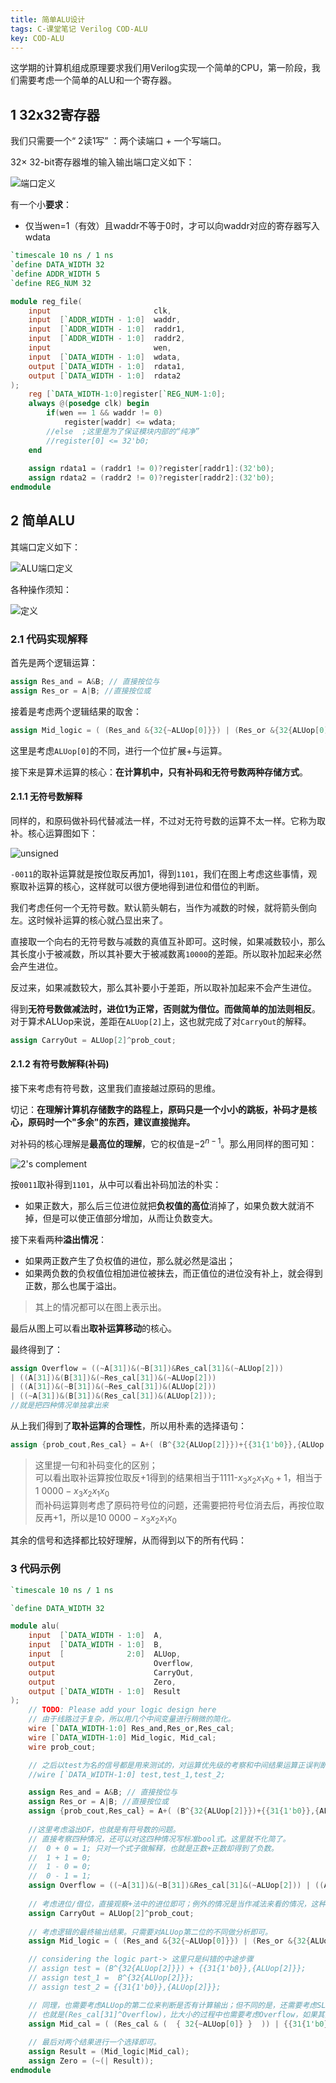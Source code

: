 ```yaml
---
title: 简单ALU设计
tags: C-课堂笔记 Verilog COD-ALU
key: COD-ALU
---
```


这学期的计算机组成原理要求我们用Verilog实现一个简单的CPU，第一阶段，我们需要考虑一个简单的ALU和一个寄存器。

<!--more-->
<!-- {% raw %} -->
## 1 32x32寄存器

我们只需要一个“ 2读1写” ：两个读端口 + 一个写端口。

32× 32-bit寄存器堆的输入输出端口定义如下：

![端口定义](https://raw.githubusercontent.com/Richard-dick/richard-dick.github.io/main/_posts/inc/ALU1.png)

有一个小**要求**：

- 仅当wen=1（有效）且waddr不等于0时，才可以向waddr对应的寄存器写入wdata

```verilog
`timescale 10 ns / 1 ns
`define DATA_WIDTH 32
`define ADDR_WIDTH 5
`define REG_NUM 32

module reg_file(
	input                       clk,
	input  [`ADDR_WIDTH - 1:0]  waddr,
	input  [`ADDR_WIDTH - 1:0]  raddr1,
	input  [`ADDR_WIDTH - 1:0]  raddr2,
	input                       wen,
	input  [`DATA_WIDTH - 1:0]  wdata,
	output [`DATA_WIDTH - 1:0]  rdata1,
	output [`DATA_WIDTH - 1:0]  rdata2
);
	reg [`DATA_WIDTH-1:0]register[`REG_NUM-1:0];
	always @(posedge clk) begin
		if(wen == 1 && waddr != 0)
			register[waddr] <= wdata;
		//else  ;这里是为了保证模块内部的“纯净”
		//register[0] <= 32'b0;
	end
	
	assign rdata1 = (raddr1 != 0)?register[raddr1]:(32'b0);
	assign rdata2 = (raddr2 != 0)?register[raddr2]:(32'b0);
endmodule
```

## 2 简单ALU

其端口定义如下：

![ALU端口定义](https://raw.githubusercontent.com/Richard-dick/richard-dick.github.io/main/_posts/inc/ALU2.png)

各种操作须知：

![定义](https://raw.githubusercontent.com/Richard-dick/richard-dick.github.io/main/_posts/inc/ALU3.png)

### 2.1 代码实现解释

首先是两个逻辑运算：

```verilog
assign Res_and = A&B; // 直接按位与
assign Res_or = A|B; //直接按位或
```

接着是考虑两个逻辑结果的取舍：

```verilog
assign Mid_logic = ( (Res_and &{32{~ALUop[0]}}) | (Res_or &{32{ALUop[0]}}) )&{32{~ALUop[1]}};
```

这里是考虑`ALUop[0]`的不同，进行一个位扩展+与运算。

接下来是算术运算的核心：**在计算机中，只有补码和无符号数两种存储方式**。

#### 2.1.1 无符号数解释

同样的，和原码做补码代替减法一样，不过对无符号数的运算不太一样。它称为取补。核心运算图如下：

![unsigned](https://raw.githubusercontent.com/Richard-dick/richard-dick.github.io/main/_posts/inc/ALU4.png)

`-0011`的取补运算就是按位取反再加1，得到`1101`，我们在图上考虑这些事情，观察取补运算的核心，这样就可以很方便地得到进位和借位的判断。

我们考虑任何一个无符号数。默认箭头朝右，当作为减数的时候，就将箭头倒向左。这时候补运算的核心就凸显出来了。

直接取一个向右的无符号数与减数的真值互补即可。这时候，如果减数较小，那么其长度小于被减数，所以其补要大于被减数离`10000`的差距。所以取补加起来必然会产生进位。

反过来，如果减数较大，那么其补要小于差距，所以取补加起来不会产生进位。

得到**无符号数做减法时，进位1为正常，否则就为借位。而做简单的加法则相反**。对于算术ALUop来说，差距在`ALUop[2]`上，这也就完成了对`CarryOut`的解释。

```verilog
assign CarryOut = ALUop[2]^prob_cout;
```

#### 2.1.2 有符号数解释(补码)

接下来考虑有符号数，这里我们直接越过原码的思维。

切记：**在理解计算机存储数字的路程上，原码只是一个小小的跳板，补码才是核心，原码时一个"多余"的东西，建议直接抛弃。**

对补码的核心理解是**最高位的理解**，它的权值是$-2^{n-1}$。那么用同样的图可知：

![2's complement](https://raw.githubusercontent.com/Richard-dick/richard-dick.github.io/main/_posts/inc/ALU5.png)

按`0011`取补得到`1101`，从中可以看出补码加法的朴实：

- 如果正数大，那么后三位进位就把**负权值的高位**消掉了，如果负数大就消不掉，但是可以使正值部分增加，从而让负数变大。

接下来看两种**溢出情况**：

- 如果两正数产生了负权值的进位，那么就必然是溢出；
- 如果两负数的负权值位相加进位被抹去，而正值位的进位没有补上，就会得到正数，那么也属于溢出。

> 其上的情况都可以在图上表示出。

最后从图上可以看出**取补运算移动**的核心。

最终得到了：

```verilog
assign Overflow = ((~A[31])&(~B[31])&Res_cal[31]&(~ALUop[2])) 
| ((A[31])&(B[31])&(~Res_cal[31])&(~ALUop[2])) 
| ((A[31])&(~B[31])&(~Res_cal[31])&(ALUop[2])) 
| ((~A[31])&(B[31])&(Res_cal[31])&(ALUop[2]));
//就是把四种情况单独拿出来
```

从上我们得到了**取补运算的合理性**，所以用朴素的选择语句：

```verilog
assign {prob_cout,Res_cal} = A+( (B^{32{ALUop[2]}})+{{31{1'b0}},{ALUop[2]}} );
```

> 这里提一句和补码变化的区别；<br>
> 可以看出取补运算按位取反+1得到的结果相当于1111-$x_3x_2x_1x_0+1$，相当于$1\ 0000-x_3x_2x_1x_0$<br>
> 而补码运算则考虑了原码符号位的问题，还需要把符号位消去后，再按位取反再+1，所以是$10\ 0000-x_3x_2x_1x_0$

其余的信号和选择都比较好理解，从而得到以下的所有代码：

### 3 代码示例

```verilog
`timescale 10 ns / 1 ns

`define DATA_WIDTH 32

module alu(
	input  [`DATA_WIDTH - 1:0]  A,
	input  [`DATA_WIDTH - 1:0]  B,
	input  [              2:0]  ALUop,
	output                      Overflow,
	output                      CarryOut,
	output                      Zero,
	output [`DATA_WIDTH - 1:0]  Result
);
	// TODO: Please add your logic design here
	// 由于线路过于复杂，所以用几个中间变量进行稍微的简化。
	wire [`DATA_WIDTH-1:0] Res_and,Res_or,Res_cal;
	wire [`DATA_WIDTH-1:0] Mid_logic, Mid_cal;
	wire prob_cout;

	// 之后以test为名的信号都是用来测试的，对运算优先级的考察和中间结果运算正误判断起到了积极作用。
	//wire [`DATA_WIDTH-1:0] test,test_1,test_2; 

	assign Res_and = A&B; // 直接按位与
	assign Res_or = A|B; //直接按位或
	assign {prob_cout,Res_cal} = A+( (B^{32{ALUop[2]}})+{{31{1'b0}},{ALUop[2]}} );//这里是根据ALUop的位数不同来选择是对B进行取补运算。
	
	//这里考虑溢出OF，也就是有符号数的问题。
	// 直接考察四种情况，还可以对这四种情况写标准bool式。这里就不化简了。
	//  0 + 0 = 1; 只对一个式子做解释，也就是正数+正数却得到了负数。
	//  1 + 1 = 0;
	//  1 - 0 = 0;
	//  0 - 1 = 1;
	assign Overflow = ((~A[31])&(~B[31])&Res_cal[31]&(~ALUop[2])) | ((A[31])&(B[31])&(~Res_cal[31])&(~ALUop[2])) | ((A[31])&(~B[31])&(~Res_cal[31])&(ALUop[2])) | ((~A[31])&(B[31])&(Res_cal[31])&(ALUop[2]));
	
	// 考虑进位/借位，直接观察+法中的进位即可；例外的情况是当作减法来看的情况，这种情况的溢出体现在最高位的0上。因为“不够减”。
	assign CarryOut = ALUop[2]^prob_cout;
	
	// 考虑逻辑的最终输出结果。只需要对ALUop第二位的不同做分析即可。
	assign Mid_logic = ( (Res_and &{32{~ALUop[0]}}) | (Res_or &{32{ALUop[0]}}) )&{32{~ALUop[1]}};

	// considering the logic part-> 这里只是纠错的中途步骤
	// assign test = (B^{32{ALUop[2]}}) + {{31{1'b0}},{ALUop[2]}};
	// assign test_1 =  B^{32{ALUop[2]}};
	// assign test_2 = {{31{1'b0}},{ALUop[2]}};

	// 同理，也需要考虑ALUop的第二位来判断是否有计算输出；但不同的是，还需要考虑SLT的情况，也就是一个取或，本质上是根据ALUop第三位的01判断是输出Res_cal或者单纯的SLT结果
	// 也就是(Res_cal[31]^Overflow)，比大小的过程中也需要考虑Overflow，如果其为0，则只需要看高位即可，否则还需要考虑它。
	assign Mid_cal = ( (Res_cal & (  { 32{~ALUop[0]} }  )) | {{31{1'b0}},{(ALUop[0]&(Res_cal[31]^Overflow))}} ) & {32{ALUop[1]}};
	
	// 最后对两个结果进行一个选择即可。
	assign Result = (Mid_logic|Mid_cal);
	assign Zero = (~(| Result));
endmodule
```



<!-- {% endraw %} -->



